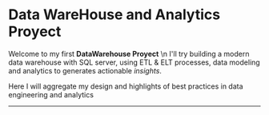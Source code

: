 # Data WareHouse and Analytics Proyect

Welcome to my first **DataWarehouse Proyect** \n
I'll try building a modern data warehouse with SQL server, using ETL &amp; ELT processes, data modeling and analytics to generates actionable *insights*.

Here I will aggregate my design and highlights of best practices in data engineering and analytics

---

